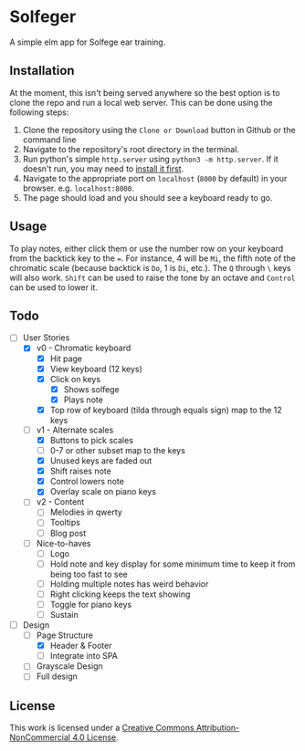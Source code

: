 # Solfeger

A simple elm app for Solfege ear training.  

## Installation

At the moment, this isn't being served anywhere so the best option is to clone the repo and run a local web server.  This can be done using the following steps:

1. Clone the repository using the `Clone or Download` button in Github or the command line
1. Navigate to the repository's root directory in the terminal.
1. Run python's simple `http.server` using `python3 -m http.server`.  If it doesn't run, you may need to [install it first](https://developer.mozilla.org/en-US/docs/Learn/Common_questions/set_up_a_local_testing_server#Running_a_simple_local_HTTP_server).
1. Navigate to the appropriate port on `localhost` (`8000` by default) in your browser.  e.g. `localhost:8000`.
1. The page should load and you should see a keyboard ready to go.

## Usage

To play notes, either click them or use the number row on your keyboard from the backtick key to the `=`.  For instance, 4 will be `Mi`, the fifth note of the chromatic scale (because backtick is `Do`, 1 is `Di`, etc.).  The `Q` through `\` keys will also work.  `Shift` can be used to raise the tone by an octave and `Control` can be used to lower it.

## Todo

 - [ ] User Stories
	 - [x] v0 - Chromatic keyboard
		 - [x] Hit page
		 - [x] View keyboard (12 keys)
		 - [x] Click on keys
			 - [x] Shows solfege
			 - [x] Plays note
		 - [x] Top row of keyboard (tilda through equals sign) map to the 12 keys
	 - [ ] v1 - Alternate scales
		 - [x] Buttons to pick scales
		 - [ ] 0-7 or other subset map to the keys
		 - [x] Unused keys are faded out
		 - [x] Shift raises note
		 - [x] Control lowers note
	     - [x] Overlay scale on piano keys
	 - [ ] v2 - Content
	 	 - [ ] Melodies in qwerty
	 	 - [ ] Tooltips
	 	 - [ ] Blog post
	 - [ ] Nice-to-haves
	 	 - [ ] Logo
		 - [ ] Hold note and key display for some minimum time to keep it from being too fast to see
		 - [ ] Holding multiple notes has weird behavior
		 - [ ] Right clicking keeps the text showing
		 - [ ] Toggle for piano keys
		 - [ ] Sustain

- [ ] Design
	- [ ] Page Structure
		- [x] Header & Footer
		- [ ] Integrate into SPA
	- [ ] Grayscale Design
	- [ ] Full design

## License

This work is licensed under a [Creative Commons Attribution-NonCommercial 4.0 License](http://creativecommons.org/licenses/by-nc/4.0/).
